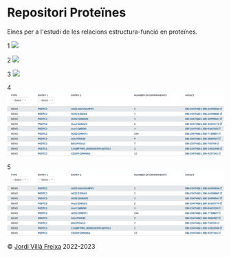 # Repositori Proteïnes

Eines per a l'estudi de les relacions estructura-funció en proteïnes.

1
![](../figures/spikeint.png)

2
![](./figures/spikeint.png)

3
![](/figures/spikeint.png)

4
![](docs/figures/spikeint.png)

5
![](/docs/figures/spikeint.png)

&copy; [Jordi Villà Freixa](https://mon.uvic.cat/cbbl/members/) 2022-2023